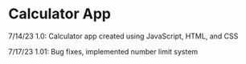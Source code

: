 # Calculator App
7/14/23 1.0: Calculator app created using JavaScript, HTML, and CSS

7/17/23 1.01: Bug fixes, implemented number limit system